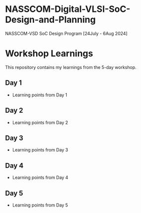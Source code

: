 # NASSCOM-Digital-VLSI-SoC-Design-and-Planning
NASSCOM-VSD SoC Design Program  [24July - 6Aug 2024]

# Workshop Learnings

This repository contains my learnings from the 5-day workshop.

## Day 1
- Learning points from Day 1

## Day 2
- Learning points from Day 2

## Day 3
- Learning points from Day 3

## Day 4
- Learning points from Day 4

## Day 5
- Learning points from Day 5

